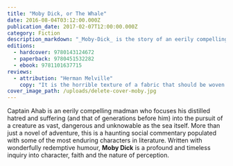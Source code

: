 ```yaml
---
title: "Moby Dick, or The Whale"
date: 2016-08-04T03:12:00.000Z
publication_date: 2017-02-07T12:00:00.000Z
category: Fiction
description_markdown: "_Moby-Dick_ is the story of an eerily compelling madman pursuing an unholy war against a creature as vast and dangerous and unknowable as the sea itself. But more than just a novel of adventure, more than an encyclopedia of whaling lore and legend, Moby-Dick is a haunting, mesmerizing, and important social commentary populated with several of the most unforgettable and enduring characters in literature."
editions:
  - hardcover: 9780143124672
  - paperback: 9780451532282
  - ebook: 9781101637715
reviews:
  - attribution: "Herman Melville"
    copy: "It is the horrible texture of a fabric that should be woven of ships' cables and hawsers. A Polar wind blows through it, and birds of prey hover over it.'"
cover_image_path: /uploads/delete-cover-moby.jpg
---
```

Captain Ahab is an eerily compelling madman who focuses his distilled hatred and suffering (and that of generations before him) into the pursuit of a creature as vast, dangerous and unknowable as the sea itself. More than just a novel of adventure, this is a haunting social commentary populated with some of the most enduring characters in literature. Written with wonderfully redemptive humour, **Moby Dick** is a profound and timeless inquiry into character, faith and the nature of perception.